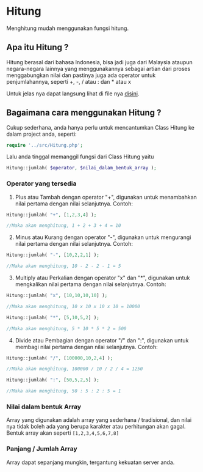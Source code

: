 [logo]: https://github.com/rixkisoft/hitung/doc/hitung.png "Hitung"

# Hitung
Menghitung mudah menggunakan fungsi hitung.

## Apa itu Hitung ? 
Hitung berasal dari bahasa Indonesia, bisa jadi juga dari Malaysia ataupun negara-negara lainnya yang menggunakannya sebagai artian dari proses menggabungkan nilai dan pastinya juga ada operator untuk penjumlahannya, seperti +, -, / atau : dan * atau x

Untuk jelas nya dapat langsung lihat di file nya [disini](/example/).

## Bagaimana cara menggunakan Hitung ?
Cukup sederhana, anda hanya perlu untuk mencantumkan Class Hitung ke dalam project anda, seperti:

```php
require '../src/Hitung.php';
```

Lalu anda tinggal memanggil fungsi dari Class Hitung yaitu

```php
Hitung::jumlah( $operator, $nilai_dalam_bentuk_array );
```

### Operator yang tersedia
1. Plus atau Tambah dengan operator "+", digunakan untuk menambahkan nilai pertama dengan nilai selanjutnya. Contoh:
```php
Hitung::jumlah( "+", [1,2,3,4] );

//Maka akan menghitung, 1 + 2 + 3 + 4 = 10
```
2. Minus atau Kurang dengan operator "-", digunakan untuk mengurangi nilai pertama dengan nilai selanjutnya. Contoh:
```php
Hitung::jumlah( "-", [10,2,2,1] );

//Maka akan menghitung, 10 - 2 - 2 - 1 = 5
```
3. Multiply atau Perkalian dengan operator "x" dan "*", digunakan untuk mengkalikan nilai pertama dengan nilai selanjutnya. Contoh:
```php
Hitung::jumlah( "x", [10,10,10,10] );

//Maka akan menghitung, 10 x 10 x 10 x 10 = 10000

Hitung::jumlah( "*", [5,10,5,2] );

//Maka akan menghitung, 5 * 10 * 5 * 2 = 500
```
4. Divide atau Pembagian dengan operator "/" dan ":", digunakan untuk membagi nilai pertama dengan nilai selanjutnya. Contoh:
```php
Hitung::jumlah( "/", [100000,10,2,4] );

//Maka akan menghitung, 100000 / 10 / 2 / 4 = 1250

Hitung::jumlah( ":", [50,5,2,5] );

//Maka akan menghitung, 50 : 5 : 2 : 5 = 1
```

### Nilai dalam bentuk Array
Array yang digunakan adalah array yang sederhana / tradisional, dan nilai nya tidak boleh ada yang berupa karakter atau perhitungan akan gagal. Bentuk array akan seperti `[1,2,3,4,5,6,7,8]`

### Panjang / Jumlah Array
Array dapat sepanjang mungkin, tergantung kekuatan server anda.